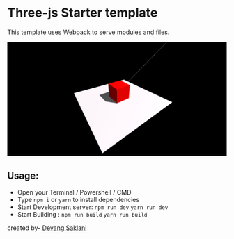 # Three-js Starter template

This template uses Webpack to serve modules and files.

![Starter-Scene](static/starter-scene.png)


## Usage: 
 - Open your Terminal / Powershell / CMD
 - Type ` npm i ` or ` yarn ` to install dependencies
 - Start Development server: ` npm run dev `  ` yarn run dev ` 
 - Start Building : ` npm run build `  ` yarn run build ` 


created by- [Devang Saklani](https://github.com/Devang47)
